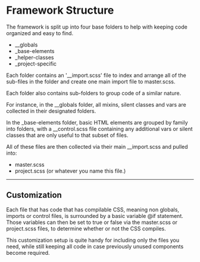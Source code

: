 # Framework Structure

The framework is split up into four base folders to help with keeping code
organized and easy to find.

* __globals
* _base-elements
* _helper-classes
* _project-specific

Each folder contains an '__import.scss' file to index and arrange all of the
sub-files in the folder and create one main import file to master.scss.

Each folder also contains sub-folders to group code of a similar nature.

For instance, in the __globals folder, all mixins, silent classes and vars are
collected in their designated folders.

In the _base-elements folder, basic HTML elements are grouped by family into
folders, with a __control.scss file containing any additional vars or silent
classes that are only useful to that subset of files.

All of these files are then collected via their main __import.scss and pulled
into:

* master.scss
* project.scss (or whatever you name this file.)

---

## Customization

Each file that has code that has compilable CSS, meaning non globals, imports
or control files, is surrounded by a basic variable @if statement. Those
variables can then be set to true or false via the master.scss or project.scss
files, to determine whether or not the CSS compiles.

This customization setup is quite handy for including only the files you need,
while still keeping all code in case previously unused components become
required.
